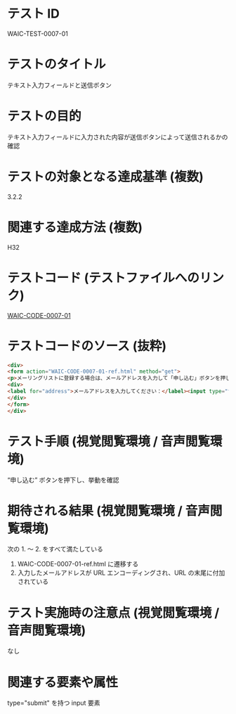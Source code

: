 

# テスト ID
WAIC-TEST-0007-01

# テストのタイトル
テキスト入力フィールドと送信ボタン

# テストの目的
テキスト入力フィールドに入力された内容が送信ボタンによって送信されるかの確認

# テストの対象となる達成基準 (複数)
3.2.2

# 関連する達成方法 (複数)
H32

# テストコード (テストファイルへのリンク)
[WAIC-CODE-0007-01](https://waic.github.io/as_test/WAIC-CODE/WAIC-CODE-0007-01.html)

# テストコードのソース (抜粋)
```html
<div>
<form action="WAIC-CODE-0007-01-ref.html" method="get">
<p>メーリングリストに登録する場合は、メールアドレスを入力して「申し込む」ボタンを押してください。</p>
<div>
<label for="address">メールアドレスを入力してください：</label><input type="text" id="address" name="address"><input type="submit" value="申し込む">
</div>
</form>
</div>

```
# テスト手順 (視覚閲覧環境 / 音声閲覧環境)
“申し込む” ボタンを押下し、挙動を確認

# 期待される結果 (視覚閲覧環境 / 音声閲覧環境)
次の 1. 〜 2. をすべて満たしている
1. WAIC-CODE-0007-01-ref.html に遷移する
2. 入力したメールアドレスが URL エンコーディングされ、URL の末尾に付加されている

# テスト実施時の注意点 (視覚閲覧環境 / 音声閲覧環境)
なし

# 関連する要素や属性
type="submit" を持つ input 要素


